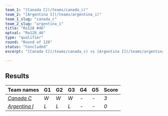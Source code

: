 ```yaml
---
team_1: "[Canada C](/teams/canada_c)"
team_2: "[Argentina I](/teams/argentina_i)"
team_1_slug: "canada_c"
team_2_slug: "argentina_i"
title: "Ro128 #46"
optval: "Ro128_46"
type: "qualifier"
round: "Round of 128"
status: "Concluded"
excerpt: "[Canada C](/teams/canada_c) vs [Argentina I](/teams/argentina_i)"

---
```

## Results

| Team names | G1 | G2 | G3 | G4 | G5 | Score |
| -- | -- | -- | -- | -- | -- | -- |
| *[Canada C](/teams/canada_c)* | *W* | *W* | *W* | *-* | *-* | *3* |
| *[Argentina I](/teams/argentina_i)* | *L* | *L* | *L* | *-* | *-* | *0* |
